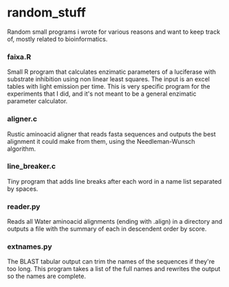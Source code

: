 # random_stuff
Random small programs i wrote for various reasons and want to keep track of, mostly related to bioinformatics.

### faixa.R
Small R program that calculates enzimatic parameters of a luciferase with substrate inhibition using non linear least squares. The input is an excel tables with light emission per time. This is very specific program for the experiments that I did, and it's not meant to be a general enzimatic parameter calculator.

### aligner.c
Rustic aminoacid aligner that reads fasta sequences and outputs the best alignment it could make from them, using the Needleman-Wunsch algorithm.

### line_breaker.c
Tiny program that adds line breaks after each word in a name list separated by spaces.

### reader.py
Reads all Water aminoacid alignments (ending with .align) in a directory and outputs a file with the summary of each in descendent order by score.

### extnames.py
The BLAST tabular output can trim the names of the sequences if they're too long. This program takes a list of the full names and rewrites the output so the names are complete.
